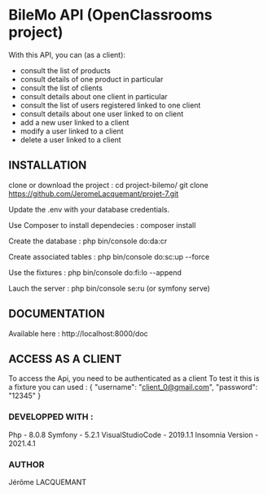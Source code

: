 # BileMo API (OpenClassrooms project)

With this API, you can (as a client):
- consult the list of products
- consult details of one product in particular
- consult the list of clients
- consult details about one client in particular
- consult the list of users registered linked to one client
- consult details about one user linked to on client
- add a new user linked to a client
- modify a user linked to a client
- delete a user linked to a client

## INSTALLATION
clone or download the project :
cd project-bilemo/
git clone https://github.com/JeromeLacquemant/projet-7.git

Update the .env with your database credentials.

Use Composer to install dependecies :
composer install

Create the database :
php bin/console do:da:cr

Create associated tables :
php bin/console do:sc:up --force

Use the fixtures :
php bin/console do:fi:lo --append

Lauch the server :
php bin/console se:ru (or symfony serve)

## DOCUMENTATION
Available here : http://localhost:8000/doc


## ACCESS AS A CLIENT
To access the Api, you need to be authenticated as a client
To test it this is a fixture you can used :
{
	"username": "client_0@gmail.com",
	"password": "12345"
}

### DEVELOPPED WITH :
Php - 8.0.8
Symfony - 5.2.1
VisualStudioCode - 2019.1.1
Insomnia Version - 2021.4.1

### AUTHOR
Jérôme LACQUEMANT 


